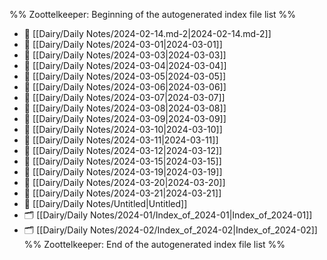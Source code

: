 %% Zoottelkeeper: Beginning of the autogenerated index file list  %%
- 📄 [[Dairy/Daily Notes/2024-02-14.md-2|2024-02-14.md-2]]
- 📄 [[Dairy/Daily Notes/2024-03-01|2024-03-01]]
- 📄 [[Dairy/Daily Notes/2024-03-03|2024-03-03]]
- 📄 [[Dairy/Daily Notes/2024-03-04|2024-03-04]]
- 📄 [[Dairy/Daily Notes/2024-03-05|2024-03-05]]
- 📄 [[Dairy/Daily Notes/2024-03-06|2024-03-06]]
- 📄 [[Dairy/Daily Notes/2024-03-07|2024-03-07]]
- 📄 [[Dairy/Daily Notes/2024-03-08|2024-03-08]]
- 📄 [[Dairy/Daily Notes/2024-03-09|2024-03-09]]
- 📄 [[Dairy/Daily Notes/2024-03-10|2024-03-10]]
- 📄 [[Dairy/Daily Notes/2024-03-11|2024-03-11]]
- 📄 [[Dairy/Daily Notes/2024-03-12|2024-03-12]]
- 📄 [[Dairy/Daily Notes/2024-03-15|2024-03-15]]
- 📄 [[Dairy/Daily Notes/2024-03-19|2024-03-19]]
- 📄 [[Dairy/Daily Notes/2024-03-20|2024-03-20]]
- 📄 [[Dairy/Daily Notes/2024-03-21|2024-03-21]]
- 📄 [[Dairy/Daily Notes/Untitled|Untitled]]
- 🗂️ [[Dairy/Daily Notes/2024-01/Index_of_2024-01|Index_of_2024-01]]
- 🗂️ [[Dairy/Daily Notes/2024-02/Index_of_2024-02|Index_of_2024-02]]
%% Zoottelkeeper: End of the autogenerated index file list  %%
